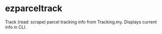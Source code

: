 # ezparceltrack
Track (read: scrape) parcel tracking info from Tracking.my. Displays current info in CLI.
